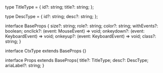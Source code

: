 type TitleType = {
  id?: string;
  title?: string;
};

type DescType = {
  id?: string;
  desc?: string;
};

interface BaseProps {
  size?: string;
  role?: string;
  color?: string;
  withEvents?: boolean;
  onclick?: (event: MouseEvent) => void;
  onkeydown?: (event: KeyboardEvent) => void;
  onkeyup?: (event: KeyboardEvent) => void;
  class?: string;
}

interface CtxType extends BaseProps {}

interface Props extends BaseProps{
  title?: TitleType;
  desc?: DescType;
  ariaLabel?: string;
  }